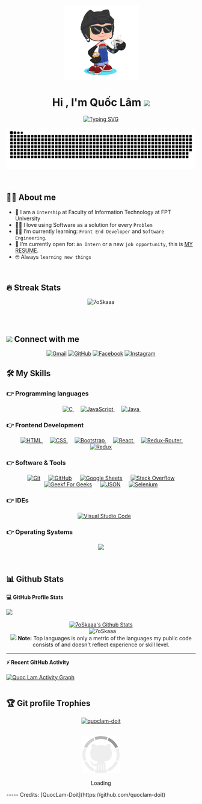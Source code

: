 <div align=center>
        <img src="https://raw.githubusercontent.com/AhmedFathyDev/AhmedFathyDev/main/GitHub.png" alt="GitHub Octocat Drinking a Cup of Coffee" height="200">
    </div>
<h1 align="center">Hi , I'm Quốc Lâm <img src="https://media.giphy.com/media/hvRJCLFzcasrR4ia7z/giphy.gif" width="35"></h1>
<p align="center">
  <a href="https://git.io/typing-svg"><img src="https://readme-typing-svg.herokuapp.com?size=24&duration=5004&center=true&vCenter=true&lines=Front+End+Developer;Friendly;Java+OOP;Software+Engineer;Sushi;Happy;Sweet" alt="Typing SVG" /></a>

  <img  src="https://github.com/1999AZZAR/1999AZZAR/blob/main/resources/img/grid-snake.svg"
       alt="snake" /></a>

</p>

<br>


## :sassy_man:  About me
- :school: I am a `Intership` at Faculty of Information Technology at FPT University
- :technologist: I love using Software as a solution for every `Problem`
- :student: I’m currently learning: `Front End Developer` and `Software Engineering`.
- :thinking: I’m currently open for: `An Intern` or a new `job opportunity`, this is [MY RESUME](https://github.com/quoclam-doit/MY-RESUME/blob/main/CV-INTERSHIP.pdf).
- :nerd_face: Always `learning new things`
<br>

## 🔥 Streak Stats
<p align="center"><img src="https://github-readme-streak-stats.herokuapp.com?user=quoclam-doit&theme=tokyonight_duo&hide_border=true&date_format=M%20j%5B%2C%20Y%5D&stroke=26DDDC" alt="7oSkaaa" /></p>

<br>
<br>

## <img src="https://media.giphy.com/media/iY8CRBdQXODJSCERIr/giphy.gif" width="30px"> Connect with me
<p align="center">
	<a href="mailto:lamlqse151429@fpt.edu.vn"><img img src="https://img.shields.io/badge/gmail-%23EA4335.svg?style=plastic&logo=gmail&logoColor=white" alt="Gmail"/></a>
	<a href="https://github.com/quoclam-doit"><img src="https://img.shields.io/badge/github-%23181717.svg?style=plastic&logo=github&logoColor=white" alt="GitHub"/></a>
	<a href="https://www.facebook.com/quoclam.ly.7"><img src="https://img.shields.io/badge/facebook-%231877F2.svg?style=plastic&logo=facebook&logoColor=white" alt="Facebook"/></a>
	<a href="https://www.instagram.com/kasin.lam//"><img src="https://img.shields.io/badge/instagram-%23E4405F.svg?style=plastic&logo=instagram&logoColor=white" alt="Instagram"/></a>
</p>




## 🛠️ My Skills

### 👉 Programming languages

<p align="center"> 
  &emsp; 
  <a href="https://www.cprogramming.com/" target="_blank"> 
    <img alt="C" src="https://img.shields.io/badge/C%20-%232370ED.svg?style=plastic&logo=c&logoColor=white">
  </a> 
  &emsp;
  <a href="https://developer.mozilla.org/en-US/docs/Web/JavaScript" target="_blank"> 
     <img alt="JavaScript" src="https://img.shields.io/badge/JavaScript%20-%23F7DF1E.svg?style=plastic&logo=javascript&logoColor=black">
   </a>
  &emsp;
  <a href="https://www.java.com" target="_blank"> 
    <img alt="Java" src="https://img.shields.io/badge/Java-%23007396.svg?style=plastic&logo=java&logoColor=white">
  </a>
  &emsp;
</p>

### 👉 Frontend Development
<p align="center"> 
  &emsp; 
  <a href="https://www.w3.org/html/" target="_blank"> 
   <img alt="HTML" src="https://img.shields.io/badge/HTML5%20-%23E34F26.svg?style=plastic&logo=html5&logoColor=white">
  </a>   
  &emsp;
  <a href="https://www.w3schools.com/css/" target="_blank">
    <img alt="CSS" src="https://img.shields.io/badge/CSS%20-%231572B6.svg?style=plastic&logo=css3&logoColor=white">
  </a>
  &emsp;
  <a href="https://getbootstrap.com/" target="_blank">
    <img alt="Bootstrap" src="https://img.shields.io/badge/Bootstrap-%23563D7C.svg?style=plastic&logo=bootstrap&logoColor=white">
  </a> 
   &emsp;
  <a href="https://reactjs.org//" target="_blank">
    <img alt="React" src="https://img.shields.io/badge/React-%2320232a.svg?style=plastic&logo=react&logoColor=%2361DAFB">
  </a>
  &emsp;
  <a href="https://reactrouter.com/" target="_blank">
    <img alt="Redux-Router" src="https://img.shields.io/badge/React_Router-CA4245?style=plastic&logo=react-router&logoColor=white">
  </a> 
  &emsp;
  <a href="https://redux.js.org/" target="_blank">
    <img alt="Redux" src="https://img.shields.io/badge/Redux-%23593d88.svg?style=plastic&logo=redux&logoColor=white">
  </a> 
</p>

 ### 👉 Software & Tools
 
<p align="center">
  &emsp;
    <a href="#"><img alt="Git" src="https://img.shields.io/badge/Git%20-%23F05033.svg?style=plastic&logo=git&logoColor=white"></a>
  &emsp;
    <a href="#"><img alt="GitHub" src="https://img.shields.io/badge/github-%23181717.svg?style=plastic&logo=github&logoColor=white"></a>
  &emsp;
    <a href="#"><img alt="Google Sheets" src="https://img.shields.io/badge/Google%20Sheets%20-%2334A853.svg?style=plastic&logo=google%20sheets&logoColor=white"></a>
  &emsp;
    <a href="#"><img alt="Stack Overflow" src="https://img.shields.io/badge/-Stack%20Overflow-FE7A16?style=plastic&logo=stack-overflow&logoColor=white"></a>
  &emsp;
    <a href="#"><img alt="Geekf For Geeks" src="https://img.shields.io/badge/geeksforgeeks-%230F9D58.svg?style=plastic&logo=geeksforgeeks&logoColor=white"></a>
  &emsp;
    <a href="#"><img alt="JSON" img src="https://img.shields.io/badge/json-%23000000.svg?style=plastic&logo=json&logoColor=white"></a>
  &emsp;
    <a href="#"><img alt="Selenium" src="https://img.shields.io/badge/selenium-%2343B02A.svg?&style=plastic&logo=selenium&logoColor=white"></a>
</p>

 ### 👉 IDEs
 
<p align="center">
  &emsp;
    <a href="#"><img alt="Visual Studio Code" src="https://img.shields.io/badge/Visual%20Studio%20Code-0078d7.svg?style=plastic&logo=visual-studio-code&logoColor=white"></a>
</p>

 ### 👉 Operating Systems

<p align="center">
    <a href="#"><img src="https://img.shields.io/badge/Windows-0078D6?style=plastic&logo=windows&logoColor=white"></a>  
</p>

<br/>

## 📊 Github Stats



  <summary><b>💻 GitHub Profile Stats</b></summary>
  <br/>
  <a href="https://www.youtube.com/watch?v=dQw4w9WgXcQ"><img src="https://user-images.githubusercontent.com/73097560/115834477-dbab4500-a447-11eb-908a-139a6edaec5c.gif"></a>
  <p align="center">
    <a href="https://www.youtube.com/watch?v=46EjkkDo00g"><img alt="7oSkaaa's Github Stats" src="https://github-readme-stats.vercel.app/api?username=quoclam-doit&show_icons=true&count_private=true&theme=algolia" height="192px"/></a>
<br/>
  &nbsp;
	  <img src="https://github-readme-stats.vercel.app/api/top-langs?username=quoclam-doit&langs_count=10&show_icons=true&locale=en&layout=compact&theme=algolia" alt="7oSkaaa" height="192px"/>
  <br/>
  <a href="https://www.youtube.com/watch?v=dQw4w9WgXcQ"><img src="https://user-images.githubusercontent.com/73097560/115834477-dbab4500-a447-11eb-908a-139a6edaec5c.gif"></a>
  <b>Note:</b> Top languages is only a metric of the languages my public code consists of and doesn't reflect experience or skill level.
  </p>

----

  <summary><b>⚡ Recent GitHub Activity</b></summary>
  <br/>
   <a href="https://github.com/quoclam-doit"><img alt="Quoc Lam Activity Graph" src="https://activity-graph.herokuapp.com/graph?username=quoclam-doit&custom_title=quoclam-doit%27s%20Contribution%20Graph&theme=react-dark" /></a>
  <br/>


<br/>

## :trophy: Git profile Trophies

<p align="center"> 
<a href="https://github.com/ryo-ma/github-profile-trophy"><img src="https://github-profile-trophy.vercel.app/?username=quoclam-doit&layout=compact&theme=dark_lover" alt="quoclam-doit" /></a> 

</p>

<br/>
<div align=center>
        <img src="https://raw.githubusercontent.com/AhmedFathyDev/AhmedFathyDev/main/GitHub.gif" alt="GitHub Octocat Logo" height="100">
        <p>Loading</p>
</div>
-----
Credits: [QuocLam-Doit](https://github.com/quoclam-doit)
